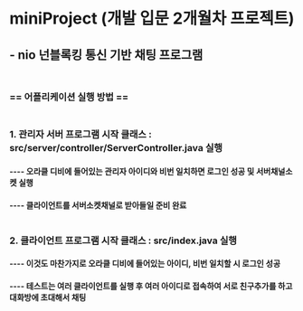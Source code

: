 # miniProject (개발 입문 2개월차 프로젝트)
## - nio 넌블록킹 통신 기반 채팅 프로그램<br/><br/>  
### == 어플리케이션 실행 방법 ==<br/><br/>
### 1. 관리자 서버 프로그램 시작 클래스 : src/server/controller/ServerController.java 실행
#### ---- 오라클 디비에 들어있는 관리자 아이디와 비번 일치하면 로그인 성공 및 서버채널소켓 실행
#### ---- 클라이언트를 서버소켓채널로 받아들일 준비 완료<br/><br/>
### 2. 클라이언트 프로그램 시작 클래스 : src/index.java 실행
#### ---- 이것도 마찬가지로 오라클 디비에 들어있는 아이디, 비번 일치할 시 로그인 성공
#### ---- 테스트는 여러 클라이언트를 실행 후 여러 아이디로 접속하여 서로 친구추가를 하고 대화방에 초대해서 채팅
